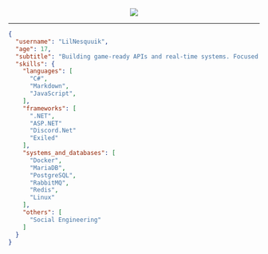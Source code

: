 <div align="center">
<img src="https://readme-typing-svg.demolab.com?font=Righteous&weight=500&size=50&duration=4000&pause=300&color=765BFF&center=true&vCenter=true&multiline=true&repeat=false&random=false&width=1300&height=140&lines=Hi+I'm+LilNesquuik;Building+game-ready+APIs+and+real-time+systems."/>
</div>

<hr>

```json
{
  "username": "LilNesquuik",
  "age": 17,
  "subtitle": "Building game-ready APIs and real-time systems. Focused on clean code, modularity, and performance.",
  "skills": {
    "languages": [
      "C#",
      "Markdown",
      "JavaScript",
    ],
    "frameworks": [
      ".NET",
      "ASP.NET"
      "Discord.Net"
      "Exiled"
    ],
    "systems_and_databases": [
      "Docker",
      "MariaDB",
      "PostgreSQL",
      "RabbitMQ",
      "Redis",
      "Linux"
    ],
    "others": [
      "Social Engineering"
    ]
  }
}
```

